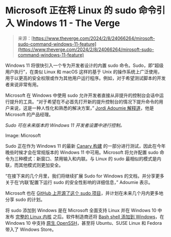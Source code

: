 <!--yml

category: 未分类

date: 2024-05-27 14:41:50

-->

# Microsoft 正在将 Linux 的 sudo 命令引入 Windows 11 - The Verge

> 来源：[https://www.theverge.com/2024/2/8/24066264/mirosoft-sudo-command-windows-11-feature](https://www.theverge.com/2024/2/8/24066264/mirosoft-sudo-command-windows-11-feature)

Windows 11 将很快引入一个专为开发者设计的内置 sudo 命令。Sudo，即“超级用户执行”，在类似 Linux 和 macOS 这样的基于 Unix 的操作系统上广泛使用，用于以更高的安全权限或作为其他用户运行程序。例如，对于希望测试脚本的开发者来说非常有用。

Microsoft 在 Windows 中使用 sudo 允许开发者直接从非提升的控制台会话中运行提升的工具。“对于希望在不必首先打开新的提升控制台的情况下提升命令的用户来说，这是一种人性化和熟悉的解决方案，” [Jordi Adoumie 解释道](https://devblogs.microsoft.com/commandline/introducing-sudo-for-windows/)，他是 Microsoft 的产品经理。

*Sudo 可在未来版本的 Windows 11 开发者设置中进行控制。*

Image: Microsoft

Sudo 正在作为 Windows 11 的最新 [Canary 构建](https://blogs.windows.com/windows-insider/2024/02/08/announcing-windows-11-insider-preview-build-26052-canary-and-dev-channels/) 的一部分进行测试，因此在今年晚些时候才会在常规版本的 Windows 11 中可用。Microsoft 将允许配置 sudo 命令为三种模式：新窗口、禁用输入和内联。与 Linux 的 sudo 最相似的模式是内联，而其他模式则更加安全。

“在接下来的几个月里，我们将继续扩展 Sudo for Windows 的文档，并分享更多关于在‘内联’配置下运行 sudo 的安全性影响的详细信息，” Adoumie 表示。

Microsoft 也在 [GitHub 上开源了这个 sudo 项目](https://github.com/microsoft/sudo)，并计划在未来几个月内更多地分享 sudo 的计划。

将 sudo 添加到 Windows 是在 Microsoft 全面支持 Linux 并在 Windows 10 中发布 [完整的 Linux 内核](/2019/5/6/18534687/microsoft-windows-10-linux-kernel-feature) 之后。软件制造商还将 [Bash shell 添加到 Windows](/2016/3/30/11331014/microsoft-windows-linux-ubuntu-bash)，在 Windows 10 中支持 [原生 OpenSSH](/2017/12/14/16775764/microsoft-windows-10-openssh-client-support)，甚至将 Ubuntu、SUSE Linux 和 Fedora 带入了 Windows Store。
